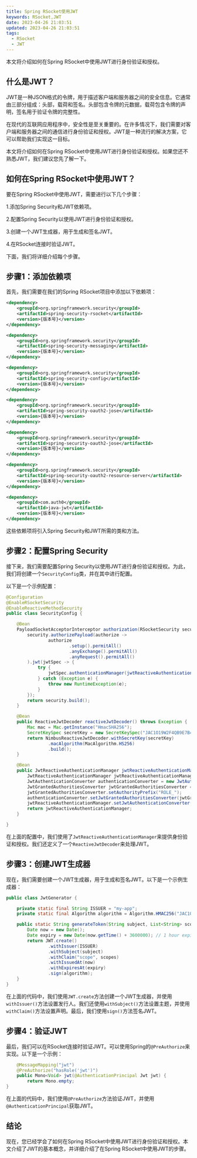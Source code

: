 ```yaml
---
title: Spring RSocket使用JWT
keywords: RSocket,JWT
date: 2023-04-26 21:03:51
updated: 2023-04-26 21:03:51
tags:
  - RSocket
  - JWT
---
```

<!-- more -->

本文将介绍如何在Spring RSocket中使用JWT进行身份验证和授权。

## 什么是JWT？

JWT是一种JSON格式的令牌，用于描述客户端和服务器之间的安全信息。它通常由三部分组成：头部，载荷和签名。头部包含令牌的元数据，载荷包含令牌的声明，签名用于验证令牌的完整性。

在现代的互联网应用程序中，安全性是至关重要的。在许多情况下，我们需要对客户端和服务器之间的通信进行身份验证和授权。JWT是一种流行的解决方案，它可以帮助我们实现这一目标。

本文将介绍如何在Spring RSocket中使用JWT进行身份验证和授权。如果您还不熟悉JWT，我们建议您先了解一下。

## 如何在Spring RSocket中使用JWT？

要在Spring RSocket中使用JWT，需要进行以下几个步骤：

1.添加Spring Security和JWT依赖项。

2.配置Spring Security以使用JWT进行身份验证和授权。

3.创建一个JWT生成器，用于生成和签名JWT。

4.在RSocket连接时验证JWT。

下面，我们将详细介绍每个步骤。

## 步骤1：添加依赖项

首先，我们需要在我们的Spring RSocket项目中添加以下依赖项：

```xml
<dependency>
    <groupId>org.springframework.security</groupId>
    <artifactId>spring-security-rsocket</artifactId>
    <version>{版本号}</version>
</dependency>

<dependency>
    <groupId>org.springframework.security</groupId>
    <artifactId>spring-security-messaging</artifactId>
    <version>{版本号}</version>
</dependency>

<dependency>
    <groupId>org.springframework.security</groupId>
    <artifactId>spring-security-config</artifactId>
    <version>{版本号}</version>
</dependency>

<dependency>
    <groupId>org.springframework.security</groupId>
    <artifactId>spring-security-oauth2-jose</artifactId>
    <version>{版本号}</version>
</dependency>

<dependency>
    <groupId>org.springframework.security</groupId>
    <artifactId>spring-security-oauth2-jose</artifactId>
    <version>{版本号}</version>
</dependency>

<dependency>
    <groupId>org.springframework.security</groupId>
    <artifactId>spring-security-oauth2-resource-server</artifactId>
    <version>{版本号}</version>
</dependency>

<dependency>
    <groupId>com.auth0</groupId>
    <artifactId>java-jwt</artifactId>
    <version>{版本号}</version>
</dependency>

```

这些依赖项将引入Spring Security和JWT所需的类和方法。

## 步骤2：配置Spring Security

接下来，我们需要配置Spring Security以使用JWT进行身份验证和授权。为此，我们将创建一个`SecurityConfig`类，并在其中进行配置。

以下是一个示例配置：

```java
@Configuration
@EnableRSocketSecurity
@EnableReactiveMethodSecurity
public class SecurityConfig {

    @Bean
    PayloadSocketAcceptorInterceptor authorization(RSocketSecurity security) {
        security.authorizePayload(authorize ->
                authorize
                        .setup().permitAll()
                        .anyExchange().permitAll()
                        .anyRequest().permitAll()
        ).jwt(jwtSpec -> {
            try {
                jwtSpec.authenticationManager(jwtReactiveAuthenticationManager(reactiveJwtDecoder()));
            } catch (Exception e) {
                throw new RuntimeException(e);
            }
        });
        return security.build();
    }

    @Bean
    public ReactiveJwtDecoder reactiveJwtDecoder() throws Exception {
        Mac mac = Mac.getInstance("HmacSHA256");
        SecretKeySpec secretKey = new SecretKeySpec("JAC1O19W2F4QB9E7B4B1MT6QKYOQB36V".getBytes(), mac.getAlgorithm());
        return NimbusReactiveJwtDecoder.withSecretKey(secretKey)
                .macAlgorithm(MacAlgorithm.HS256)
                .build();
    }

    @Bean
    public JwtReactiveAuthenticationManager jwtReactiveAuthenticationManager(ReactiveJwtDecoder reactiveJwtDecoder) {
        JwtReactiveAuthenticationManager jwtReactiveAuthenticationManager = new JwtReactiveAuthenticationManager(reactiveJwtDecoder);
        JwtAuthenticationConverter authenticationConverter = new JwtAuthenticationConverter();
        JwtGrantedAuthoritiesConverter jwtGrantedAuthoritiesConverter = new JwtGrantedAuthoritiesConverter();
        jwtGrantedAuthoritiesConverter.setAuthorityPrefix("ROLE_");
        authenticationConverter.setJwtGrantedAuthoritiesConverter(jwtGrantedAuthoritiesConverter);
        jwtReactiveAuthenticationManager.setJwtAuthenticationConverter(new ReactiveJwtAuthenticationConverterAdapter(authenticationConverter));
        return jwtReactiveAuthenticationManager;
    }

}

```

在上面的配置中，我们使用了`JwtReactiveAuthenticationManager`来提供身份验证和授权。我们还定义了一个`ReactiveJwtDecoder`来处理JWT。

## 步骤3：创建JWT生成器

现在，我们需要创建一个JWT生成器，用于生成和签名JWT。以下是一个示例生成器：

```java
public class JwtGenerator {

    private static final String ISSUER = "my-app";
    private static final Algorithm algorithm = Algorithm.HMAC256("JAC1O19W2F4QB9E7B4B1MT6QKYOQB36V");

    public static String generateToken(String subject, List<String> scopes) {
        Date now = new Date();
        Date expiry = new Date(now.getTime() + 3600000); // 1 hour expiry
        return JWT.create()
                .withIssuer(ISSUER)
                .withSubject(subject)
                .withClaim("scope", scopes)
                .withIssuedAt(now)
                .withExpiresAt(expiry)
                .sign(algorithm);
    }
}

```

在上面的代码中，我们使用`JWT.create`方法创建一个JWT生成器，并使用`withIssuer()`方法设置发行人。我们还使用`withSubject()`方法设置主题，并使用`withClaim()`方法设置声明。最后，我们使用`sign()`方法签名JWT。

## 步骤4：验证JWT

最后，我们可以在RSocket连接时验证JWT。可以使用Spring的`@PreAuthorize`来实现。以下是一个示例：

```java
    @MessageMapping("jwt")
    @PreAuthorize("hasRole('jwt')")
    public Mono<Void> jwt(@AuthenticationPrincipal Jwt jwt) {
        return Mono.empty;
}
```

在上面的代码中，我们使用`@PreAuthorize`方法验证JWT，并使用`@AuthenticationPrincipal`获取JWT。

## 结论

现在，您已经学会了如何在Spring RSocket中使用JWT进行身份验证和授权。本文介绍了JWT的基本概念，并详细介绍了在Spring RSocket中使用JWT的步骤。